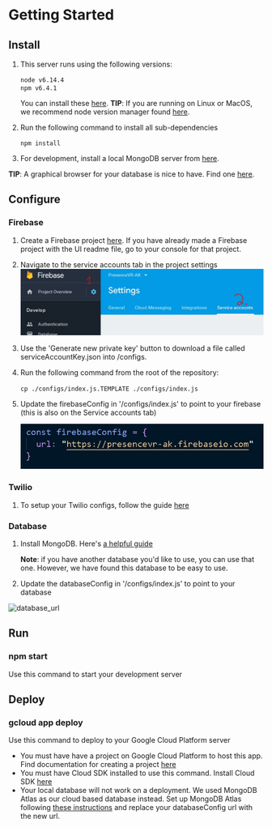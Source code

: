 # Getting Started

## Install

1. This server runs using the following versions:

   ```
   node v6.14.4
   npm v6.4.1
   ```

   You can install these [here](https://nodejs.org/en/download/releases/). 
   **TIP**: If you are running on Linux or MacOS, we recommend node version manager found [here](https://github.com/creationix/nvm).

2. Run the following command to install all sub-dependencies

   ```
   npm install
   ```

3.  For development, install a local MongoDB server from [here](https://docs.mongodb.com/manual/administration/install-community/).

   **TIP**: A graphical browser for your database is nice to have. Find one [here](https://robomongo.org/).

## Configure

### Firebase

1. Create a Firebase project [here](https://console.firebase.google.com/u/0/?pli=1). If you have already made a Firebase project with the UI readme file, go to your console for that project.

2. Navigate to the service accounts tab in the project settings
   ![firebase_settings](/docs/firebase_settings.JPG)

3. Use the 'Generate new private key' button to download a file called serviceAccountKey.json into /configs. 

4. Run the following command from the root of the repository:

   `cp ./configs/index.js.TEMPLATE ./configs/index.js`

5. Update the firebaseConfig in '/configs/index.js' to point to your firebase (this is also on the Service accounts tab)

   ![firebase_url](/docs/firebase_url.JPG)

### Twilio

1. To setup your Twilio configs, follow the guide [here]()

### Database

1. Install MongoDB. Here's [a helpful guide](<https://docs.mongodb.com/v3.2/tutorial/install-mongodb-on-windows/>)

   **Note**: if you have another database you'd like to use, you can use that one. However, we have found this database to be easy to use.

2. Update the databaseConfig in '/configs/index.js' to point to your database

![database_url](C:/Users/johnn/Documents/projects/PresenceVR-Server/docs/database_url.JPG)



## Run

### **npm start**

Use this command to start your development server

## Deploy

### gcloud app deploy

Use this command to deploy to your Google Cloud Platform server

- You must have have a project on Google Cloud Platform to host this app. Find documentation for creating a project [here](<https://cloud.google.com/appengine/docs/standard/nodejs/building-app/creating-project>)
- You must have Cloud SDK installed to use this command. Install Cloud SDK [here](<https://cloud.google.com/sdk/docs/>)
- Your local database will not work on a deployment. We used MongoDB Atlas as our cloud based database instead. Set up MongoDB Atlas following [these instructions](/docs/mongoDB_atlas.md) and replace your databaseConfig url with the new url.

